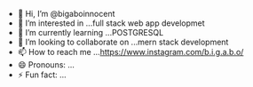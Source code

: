 - 👋 Hi, I’m @bigaboinnocent
- 👀 I’m interested in ...full stack web app developmet
- 🌱 I’m currently learning ...POSTGRESQL
- 💞️ I’m looking to collaborate on ...mern stack development
- 📫 How to reach me ...https://www.instagram.com/b.i.g.a.b.o/
- 😄 Pronouns: ...
- ⚡ Fun fact: ...

<!---
bigaboinnocent/bigaboinnocent is a ✨ special ✨ repository because its `README.md` (this file) appears on your GitHub profile.
You can click the Preview link to take a look at your changes.
--->
